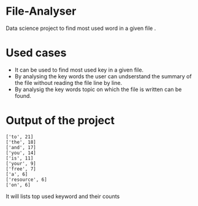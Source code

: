 # File-Analyser
Data science project to find most used word in a given file .

# Used cases
 * It can be used to find most used key in a given file.
 * By analysing the key words the user can undserstand the summary of the file without reading the file line by line.
 * By analysig the key words topic on which the file is written can be found.
 
# Output of the project
```
['to', 21]
['the', 18]
['and', 17]
['you', 14]
['is', 11]
['your', 9]
['free', 7]
['a', 6]
['resource', 6]
['on', 6]
```
It will lists top used keyword and their counts
